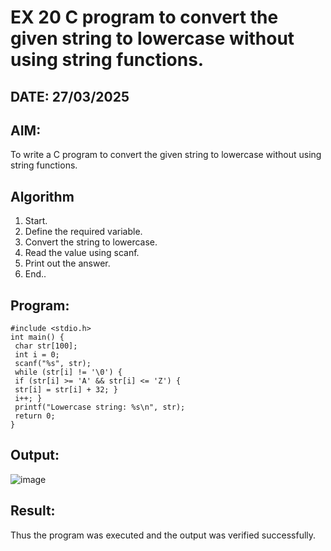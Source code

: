 # EX 20 C program to convert the given string to lowercase without using string functions.
## DATE: 27/03/2025 
## AIM:
To write a C program to convert the given string to lowercase without using string functions.

## Algorithm
1. Start.
2. Define the required variable.
3. Convert the string to lowercase.
4. Read the value using scanf.
5. Print out the answer.
6. End..

## Program:
```
#include <stdio.h>
int main() {
 char str[100];
 int i = 0;
 scanf("%s", str); 
 while (str[i] != '\0') {
 if (str[i] >= 'A' && str[i] <= 'Z') {
 str[i] = str[i] + 32; }
 i++; }
 printf("Lowercase string: %s\n", str);
 return 0;
}
```

## Output:
![image](https://github.com/user-attachments/assets/5c5a73d9-bb11-459c-ad03-ae465f896331)



## Result:
Thus the program was executed and the output was verified successfully.
